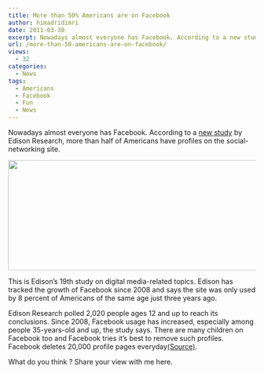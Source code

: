 ```yaml
---
title: More than 50% Americans are on Facebook
author: himadridimri
date: 2011-03-30
excerpt: Nowadays almost everyone has Facebook. According to a new study by Edison Research, more than half of Americans have profiles on the social-networking site.
url: /more-than-50-americans-are-on-facebook/
views:
  - 32
categories:
  - News
tags:
  - Americans
  - Facebook
  - Fun
  - News
---
```

Nowadays almost everyone has Facebook. According to a <a href="http://www.edisonresearch.com/home/archives/2011/03/facebook_achieves_majority.php" onclick="_gaq.push(['_trackEvent', 'outbound-article', 'http://www.edisonresearch.com/home/archives/2011/03/facebook_achieves_majority.php', 'new study']);" target="_blank">new study</a> by Edison Research, more than half of Americans have profiles on the social-networking site.

[<img class="alignnone size-large wp-image-6391" src="http://cdn.devilsworkshop.org/files/2011/03/facebook-logo5-600x225.jpg" alt="" width="600" height="225" />][1]

This is Edison&#8217;s 19th study on digital media-related topics. Edison has tracked the growth of Facebook since 2008 and says the site was only used by 8 percent of Americans of the same age just three years ago.

Edison Research polled 2,020 people ages 12 and up to reach its conclusions. Since 2008, Facebook usage has increased, especially among people 35-years-old and up, the study says. There are many children on Facebook too and Facebook tries it&#8217;s best to remove such profiles. Facebook deletes 20,000 profile pages everyday<a href="http://fbknol.com/facebook-bans-20000-underage-users-everyday/" onclick="_gaq.push(['_trackEvent', 'outbound-article', 'http://fbknol.com/facebook-bans-20000-underage-users-everyday/', '(Source)']);" >(Source)</a>.

What do you think ? Share your view with me here.

 [1]: http://cdn.devilsworkshop.org/files/2011/03/facebook-logo5.jpg
